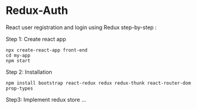 # Redux-Auth
 
React user registration and login using Redux step-by-step :


Step 1: Create react app

    npx create-react-app front-end
    cd my-app
    npm start

Step 2: Installation 

    npm install bootstrap react-redux redux redux-thunk react-router-dom prop-types

Step3: Implement redux store
    ...

